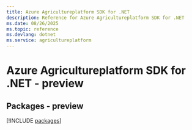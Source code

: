 ```yaml
---
title: Azure Agricultureplatform SDK for .NET
description: Reference for Azure Agricultureplatform SDK for .NET
ms.date: 08/26/2025
ms.topic: reference
ms.devlang: dotnet
ms.service: agricultureplatform
---
```

# Azure Agricultureplatform SDK for .NET - preview
## Packages - preview
[!INCLUDE [packages](agricultureplatform-index.md)]